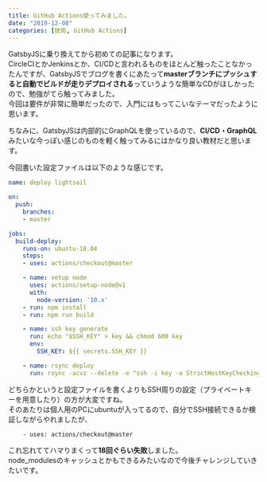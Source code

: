 ```yaml
---
title: GitHub Actions使ってみました。
date: "2019-12-08"
categories: [技術, GitHub Actions]
---
```


GatsbyJSに乗り換えてから初めての記事になります。  
CircleCIとかJenkinsとか、CI/CDと言われるものをほとんど触ったことなかったんですが、GatsbyJSでブログを書くにあたって**masterブランチにプッシュすると自動でビルドが走りデプロイされる**っていうような簡単なCDがほしかったので、勉強がてら触ってみました。  
今回は要件が非常に簡単だったので、入門にはもってこいなテーマだったように思います。

ちなみに、GatsbyJSは内部的にGraphQLを使っているので、**CI/CD・GraphQL**みたいな今っぽい感じのものを軽く触ってみるにはかなり良い教材だと思います。

今回書いた設定ファイルは以下のような感じです。
```yml:title=deploy.yml
name: deploy lightsail

on:
  push:
    branches:
    - master

jobs:
  build-deploy:
    runs-on: ubuntu-18.04
    steps:
    - uses: actions/checkout@master

    - name: setup node
      uses: actions/setup-node@v1
      with:
        node-version: '10.x'
    - run: npm install
    - run: npm run build

    - name: ssh key generate
      run: echo "$SSH_KEY" > key && chmod 600 key
      env:
        SSH_KEY: ${{ secrets.SSH_KEY }}

    - name: rsync deploy
      run: rsync -acvz --delete -e "ssh -i key -o StrictHostKeyChecking=no" $GITHUB_WORKSPACE/public/ $USER@$HOST:/path/to/dir/
```
どちらかというと設定ファイルを書くよりもSSH周りの設定（プライベートキーを用意したり）の方が大変ですね。  
そのあたりは個人用のPCにubuntuが入ってるので、自分でSSH接続できるか検証しながらやれましたが、
```yml{numberLines:12}
    - uses: actions/checkout@master
```
これ忘れててハマりまくって**18回ぐらい失敗**しました。  
node_modulesのキャッシュとかもできるみたいなので今後チャレンジしていきたいです。